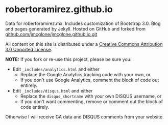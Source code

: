 robertoramirez.github.io
========

Data for robertoramirez.mx. Includes customization of Bootstrap 3.0. Blog and pages generated by Jekyll. Hosted on GitHub and forked from [github.com/jmcglone/jmcglone.github.io.git](https://github.com/jmcglone/jmcglone.github.io.git)

All content on this site is distributed under a [Creative Commons Attribution 3.0 Unported License](http://creativecommons.org/licenses/by/3.0/deed.en_US).

**NOTE:** If you fork or re-use this project, please be sure you:

* Edit `_includes/analytics.html` and either
  * Replace the Google Analytics tracking code with your own, or
  * If you don't use Google Analytics, comment the block of code out entirely.
* Edit `_includes/disqus.html` and either
  * Replace the `disqus_shortname` with your own DISQUS username, or
  * If you don't want commenting, remove or comment out the block of code entirely.

Otherwise I will receive GA data and DISQUS comments from your website.
